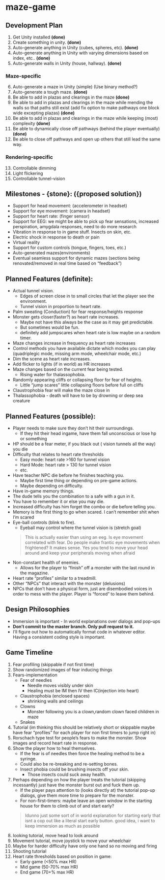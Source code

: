 # maze-game

## Development Plan
1. Get Unity installed **(done)**
2. Create something in unity. **(done)**
3. Auto-generate anything in Unity (cubes, spheres, etc). **(done)**
4. Auto-generate anything in Unity with varying dimensions based on index, etc.. **(done)**
5. Auto-generate walls in Unity (house, hallway). **(done)**

### Maze-specific
6. Auto-generate a maze in Unity (simple) (Use binary method?)
7. Auto-generate a tough maze. **(done)**
8. Be able to add in plazas and clearings in the maze **(done)**
9. Be able to add in plazas and clearings in the maze while mending the walls so that paths still exist (add fix option to make pathways one block wide excepting plazas) **(done)**
10. Be able to add in plazas and clearings in the maze while keeping (most) complexity **(done)**
11. Be able to dynamically close off pathways (behind the player eventually) **(done)**
12. Be able to close off pathways and open up others that still lead the same way.

### Rendering-specific
13. Controllable dimming
14. Light flickering
15. Controllable tunnel-vision

## Milestones - {stone}: ({proposed solution})
* Support for head movement: (accelerometer in headset)
* Support for eye movement: (camera in headset)
* Support for heart rate: (finger sensor)
* Support for EEG: we might be able to pick up fear sensations, increased perspiration, amygdala responses, need to do more research
* Vibration in response to in game stuff. Insects on skin, etc.
* Electric shock in response to death or pain
* Virtual reality 
* Support for custom controls (tongue, fingers, toes, etc.)
* Auto-generated mazes(environments)
* Eventual seamless support for dynamic mazes (sections being renovated/removed in real time based on “feedback”)

## Planned Features (definite):
* Actual tunnel vision. 
  * Edges of screen close in to small circles that let the player see the environment. 
  * Tunnel vision in proportion to heart rate.
* Palm sweating (Conduction) for fear response/heights response
* Monster gets closer(faster?) as heart rate increases. 
  * Maybe not have this always be the case as it may get predictable. 
  * But sometimes would be fun.
  * definitely add jumpscares when heart rate is low maybe on a random timer. 
* Maze changes increase in frequency as heart rate increases
* Control methods you have available dictate which modes you can play (quadriplegic mode, missing arm mode, wheelchair mode, etc.)
* Dim the scene as heart rate increases.
* Add flicker to lights (if in world) as HR increases
* Maze changes based on the current fear being tested. 
  * Rising water for thalassophobia. 
* Randomly appearing cliffs or collapsing floor for fear of heights.
  * Little “jump scares” little collapsing floors before full on cliffs
* Claustrophobia fear will make the maze close in
* Thalassophobia - death will have to be by drowning or deep sea creature

## Planned Features (possible):
* Player needs to make sure they don’t hit their surroundings. 
  * If they hit their head ingame, have them fall unconscious or lose hp or something
* HP should be a fear meter, if you black out ( vision tunnels all the way) you die
* Difficulty that relates to heart rate thresholds
  * Easy mode: heart rate >160 for tunnel vision
  * Hard Mode: heart rate > 130 for tunnel vision
  * etc.
* Have teacher NPC die before he finishes teaching you. 
  * Maybe first time thing or depending on pre-game actions. 
  * Maybe depending on difficulty.
* Have in-game memory things. 
 * The dude tells you the combination to a safe with a gun in it. 
 * You have to remember it or else you may die. 
 * Increased difficulty has him forget the combo or die before telling you. 
 * Memory is the first thing to go when scared. I can’t remember shit when I’m scared
* Eye-ball controls (blink to fire). 
  * Eyeball may control where the tunnel vision is (stretch goal)
  > This is actually easier than using an eeg. Is eye movement correlated with fear. Do people make frantic eye movements when frightened? It makes sense. Yes you tend to move your head around and keep your peripherals moving when afraid
* Non-constant health of enemies. 
  * Allows for the player to “finish” off a monster with the last round in the magazine.
* Heart rate “profiles” similar to a treadmill.
* Other “NPCs” that interact with the monster (delusions)
* NPCs that don’t have a physical form, just are disembodied voices in order to mess with the player. Player is “forced” to leave them behind.

## Design Philosophies
* Immersion is important - In world explanations over dialogs and pop-ups
* **Don’t commit to the master branch. Only pull request to it.**
* I’ll figure out how to automatically format code in whatever editor. Having a consistent coding style is important.

## Game Timeline
1. Fear profiling (skippable if not first time)
2. Show randomized images of fear inducing things
3. Fears-implementation
   * Fear of needles
     * Needle moves visibly under skin
     * Healing must be IM then IV then IC(injection into heart)
   * Claustrophobia (enclosed spaces)
     * shrinking walls and ceilings
   * Clowns
     * Monster following you is a clown,random clown faced children in maze
   * Snakes
4. Tutorial (im thinking this should be relatively short or skippable maybe have fear “profiles” for each player for non first timers to jump right in)
5. Rorschach type test for people’s fears to make the monster. Show images and record heart rate in response.
6. Show the player how to heal themselves. 
   * If the fear is of needles then force the healing method to be a syringe. 
   * Could also be re-breaking and re-setting bones. 
   * Insect phobia could be brushing insects off your skin. 
     * Those insects could suck away health.
7. Perhaps depending on how the player treats the tutorial (skipping incessantly) just have the monster burst out and fuck them up. 
   * If the player pays attention to (looks directly at) the tutorial pop-up dialogs, give them more time to prepare for the monster.
   * For non-first-timers: maybe leave an open window in the starting house for them to climb out of and start early? 
   > Idunno just some sort of in world explanation for starting early that isnt a cop out like a literal start early button. good idea, i want to keep immersion as much as possible
8. looking tutorial, move head to look around
9. Movement tutorial, move joystick to move your wheelchair
10. Maybe for harder difficulty have only one hand so no moving and firing 
11. Shooting tutorial
12. Heart rate thresholds based on position in game:
    * Early game (<50% max HR)
    * Mid game (50-70% max HR)
    * End game (70+% max HR)
